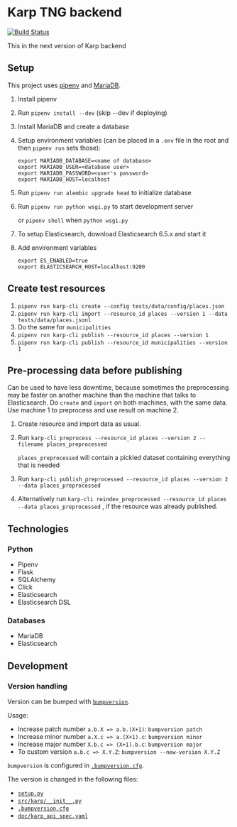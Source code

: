 # Karp TNG backend

[![Build Status](https://github.com/spraakbanken/karp-tng-backend/workflows/Build/badge.svg)](https://github.com/spraakbanken/karp-tng-backend/actions)

This in the next version of Karp backend

## Setup

This project uses [pipenv](https://pipenv.readthedocs.io/) and
[MariaDB](https://mariadb.org/).

1. Install pipenv
2. Run `pipenv install --dev` (skip --dev if deploying)
3. Install MariaDB and create a database
4. Setup environment variables (can be placed in a `.env` file in the root and then `pipenv run` sets those):
   ```
   export MARIADB_DATABASE=<name of database>
   export MARIADB_USER=<database user>
   export MARIADB_PASSWORD=<user's password>
   export MARIADB_HOST=localhost
   ```
5. Run `pipenv run alembic upgrade head` to initialize database
6. Run `pipenv run python wsgi.py` to start development server

    or `pipenv shell` when `python wsgi.py`

7. To setup Elasticsearch, download Elasticsearch 6.5.x and start it
8. Add environment variables
   ```
   export ES_ENABLED=true
   export ELASTICSEARCH_HOST=localhost:9200
   ```
## Create test resources

1. `pipenv run karp-cli create --config tests/data/config/places.json`
2. `pipenv run karp-cli import --resource_id places --version 1 --data tests/data/places.jsonl`
3. Do the same for `municipalities`
4. `pipenv run karp-cli publish --resource_id places --version 1`
4. `pipenv run karp-cli publish --resource_id municipalities --version 1`

## Pre-processing data before publishing

Can be used to have less downtime, because sometimes the preprocessing may
be faster on another machine than the machine that talks to Elasticsearch.
Do `create` and `import` on both machines, with the same data. Use
machine 1 to preprocess and use result on machine 2.

1. Create resource and import data as usual.
2. Run `karp-cli preprocess --resource_id places --version 2 --filename places_preprocessed`

   `places_preprocessed` will contain a pickled dataset containing everything that is needed
3. Run `karp-cli publish_preprocessed --resource_id places --version 2 --data places_preprocessed`
4. Alternatively run `karp-cli reindex_preprocessed --resource_id places --data places_preprocessed`
   , if the resource was already published.

## Technologies

### Python

- Pipenv
- Flask
- SQLAlchemy
- Click
- Elasticsearch
- Elasticsearch DSL

### Databases

- MariaDB
- Elasticsearch

## Development

### Version handling

Version can be bumped with [`bumpversion`](https://pypi.org/project/bumpversion/).

Usage:
- Increase patch number `a.b.X => a.b.(X+1)`: `bumpversion patch`
- Increase minor number `a.X.c => a.(X+1).c`: `bumpversion minor`
- Increase major number `X.b.c => (X+1).b.c`: `bumpversion major`
- To custom version `a.b.c => X.Y.Z`: `bumpversion --new-version X.Y.Z`

`bumpversion` is configured in [`.bumpversion.cfg`](.bumpversion.cfg).

The version is changed in the following files:
- [`setup.py`](setup.py)
- [`src/karp/__init__.py`](src/karp/__init__.py)
- [`.bumpversion.cfg`](.bumpversion.cfg)
- [`doc/karp_api_spec.yaml`](doc/karp_api_spec.yaml)
